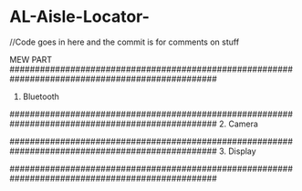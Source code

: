 # AL-Aisle-Locator-
//Code goes in here and the commit is for comments on stuff

MEW PART 
#################################################################################################
1. Bluetooth

#################################################################################################
2. Camera

#################################################################################################
3. Display 

#################################################################################################
